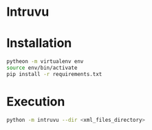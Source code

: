Intruvu
=======

# Installation

```bash
pytheon -m virtualenv env
source env/bin/activate
pip install -r requirements.txt
```

# Execution

```bash
python -m intruvu --dir <xml_files_directory>
```
